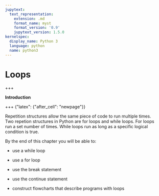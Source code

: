 ```yaml
---
jupytext:
  text_representation:
    extension: .md
    format_name: myst
    format_version: '0.9'
    jupytext_version: 1.5.0
kernelspec:
  display_name: Python 3
  language: python
  name: python3
---
```


# Loops

+++

**Introduction**

+++ {"latex": {"after_cell": "newpage"}}

Repetition structures allow the same piece of code to run multiple times. Two repetion structures in Python are for loops and while loops. For loops run a set number of times. While loops run as long as a specific logical condition is true.

By the end of this chapter you will be able to:

 * use a while loop

 * use a for loop

 * use the break statement

 * use the continue statement

 * construct flowcharts that describe programs with loops

```{code-cell} ipython3

```
